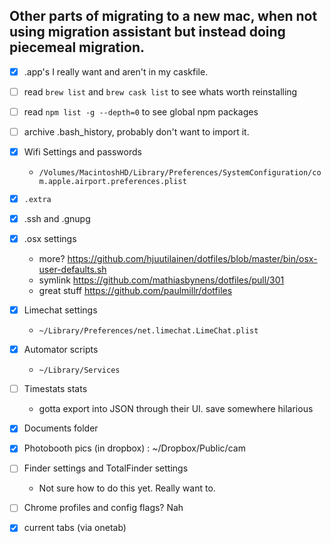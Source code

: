 ## Other parts of migrating to a new mac, when not using migration assistant but instead doing piecemeal migration.


* [x] .app's I really want and aren't in my caskfile.
* [ ] read `brew list` and `brew cask list` to see whats worth reinstalling

* [ ] read `npm list -g --depth=0` to see global npm packages

* [ ] archive .bash_history, probably don't want to import it.
* [x] Wifi Settings and passwords
  *  `/Volumes/MacintoshHD/Library/Preferences/SystemConfiguration/com.apple.airport.preferences.plist`
* [x] `.extra`
* [x] .ssh and .gnupg
* [x] .osx settings
  * more? https://github.com/hjuutilainen/dotfiles/blob/master/bin/osx-user-defaults.sh
  * symlink https://github.com/mathiasbynens/dotfiles/pull/301
  * great stuff https://github.com/paulmillr/dotfiles

* [x] Limechat settings
  * `~/Library/Preferences/net.limechat.LimeChat.plist`
* [x] Automator scripts
  * `~/Library/Services`
* [ ] Timestats stats
  * gotta export into JSON through their UI. save somewhere hilarious

* [x] Documents folder
* [x] Photobooth pics (in dropbox)  : ~/Dropbox/Public/cam
* [ ] Finder settings and TotalFinder settings
  * Not sure how to do this yet. Really want to.

* [ ] Chrome profiles and config flags? Nah
* [x] current tabs (via onetab)
